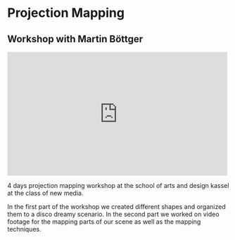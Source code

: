 # Projection Mapping

## Workshop with Martin Böttger 

<iframe src="https://player.vimeo.com/video/66798123?title=0&byline=0&portrait=0" width="500" height="281" frameborder="0" webkitallowfullscreen mozallowfullscreen allowfullscreen></iframe>

4 days projection mapping workshop at the school of arts and design kassel at the class of new media.

In the first part of the workshop we created different shapes and organized them to a disco dreamy scenario. In the second part we worked on video footage for the mapping parts of our scene as well as the mapping techniques.

